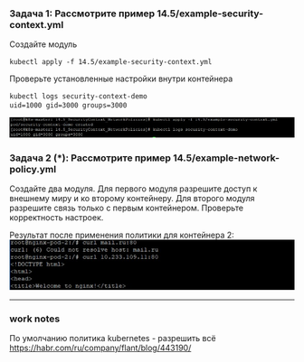 ### Задача 1: Рассмотрите пример 14.5/example-security-context.yml
Создайте модуль
```
kubectl apply -f 14.5/example-security-context.yml
```

Проверьте установленные настройки внутри контейнера
```
kubectl logs security-context-demo
uid=1000 gid=3000 groups=3000
```
![](https://github.com/murzinvit/screen_1/blob/5027a83ffe84403e5cc2cb87cc6c12e82c614003/Kuber_run_context.jpg) </br>

### Задача 2 (*): Рассмотрите пример 14.5/example-network-policy.yml
Создайте два модуля. Для первого модуля разрешите доступ к внешнему миру
и ко второму контейнеру. Для второго модуля разрешите связь только с
первым контейнером. Проверьте корректность настроек.

Результат после применения политики для контейнера 2: []() </br>
![](https://github.com/murzinvit/screen_1/blob/926e4813e51d97e419d88c4cfb0bb7dec6e925a3/Kuber_curl_from_n2_after_policy.jpg) </br>

---
### work notes
По умолчанию политика kubernetes - разрешить всё </br>
https://habr.com/ru/company/flant/blog/443190/ </br>

